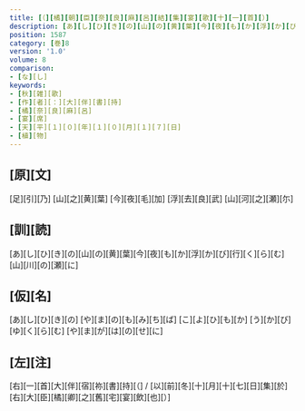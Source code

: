```yaml
---
title: [（][橘][朝][臣][奈][良][麻][呂][結][集][宴][歌][十][一][首][）]
description: [あ][し][ひ][き][の][山][の][黄][葉][今][夜][も][か][浮][か][び][行][く][ら][む][山][川][の][瀬][に]
position: 1587
category: [巻]8
version: '1.0'
volume: 8
comparison:
- [な][し]
keywords:
- [秋][雑][歌]
- [作][者][：][大][伴][書][持]
- [橘][奈][良][麻][呂]
- [宴][席]
- [天][平][１][０][年][１][０][月][１][７][日]
- [植][物]
---
```


## [原][文]

[足][引][乃] [山][之][黄][葉] [今][夜][毛][加] [浮][去][良][武] [山][河][之][瀬][尓]

## [訓][読]

[あ][し][ひ][き][の][山][の][黄][葉][今][夜][も][か][浮][か][び][行][く][ら][む][山][川][の][瀬][に]

## [仮][名]

[あ][し][ひ][き][の] [や][ま][の][も][み][ち][ば] [こ][よ][ひ][も][か] [う][か][び][ゆ][く][ら][む] [や][ま][が][は][の][せ][に]

## [左][注]

[右][一][首][大][伴][宿][祢][書][持][（] / [以][前][冬][十][月][十][七][日][集][於][右][大][臣][橘][卿][之][舊][宅][宴][飲][也][）]
